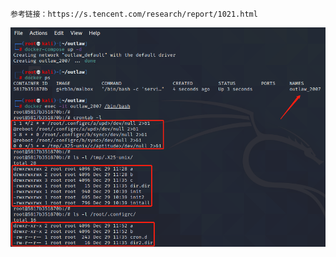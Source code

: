 ```
参考链接：https://s.tencent.com/research/report/1021.html
```

![效果图](https://github.com/G4rb3n/Malbox/blob/main/Outlaw/2007/outlaw.png)